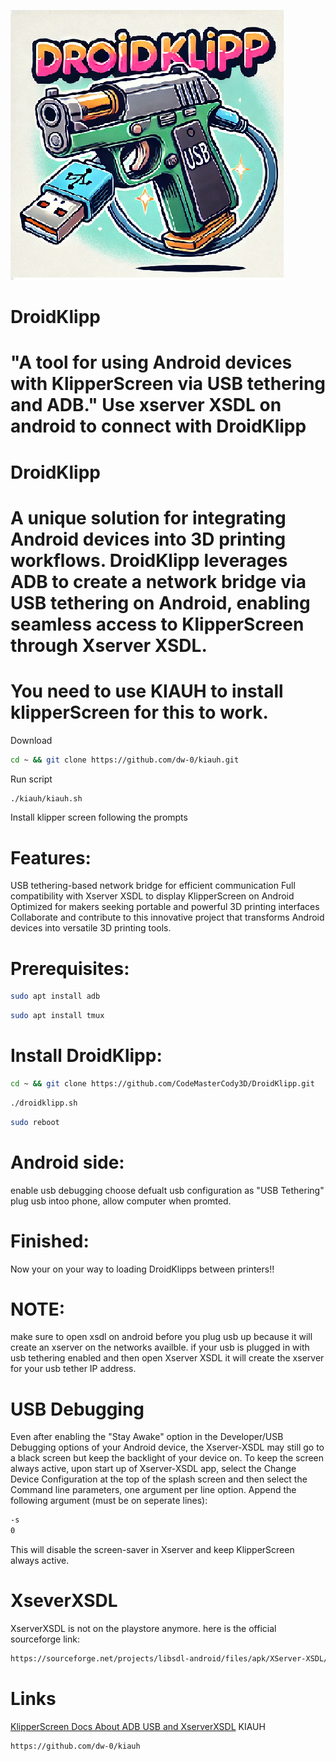 ![Logo](https://github.com/CodeMasterCody3D/DroidKlipp/blob/main/droidklipplogo.png)


# DroidKlipp
# "A tool for using Android devices with KlipperScreen via USB tethering and ADB."   Use xserver XSDL on android to connect with DroidKlipp  
# DroidKlipp
# A unique solution for integrating Android devices into 3D printing workflows. DroidKlipp leverages ADB to create a network bridge via USB tethering on Android, enabling seamless access to KlipperScreen through Xserver XSDL.

# You need to use KIAUH to install klipperScreen for this to work.

Download
```sh
cd ~ && git clone https://github.com/dw-0/kiauh.git
```
Run script
```sh
./kiauh/kiauh.sh
```
Install klipper screen following the prompts


# Features:

USB tethering-based network bridge for efficient communication
Full compatibility with Xserver XSDL to display KlipperScreen on Android
Optimized for makers seeking portable and powerful 3D printing interfaces
Collaborate and contribute to this innovative project that transforms Android devices into versatile 3D printing tools.


# Prerequisites:

```sh
sudo apt install adb
```

```sh
sudo apt install tmux
```


# Install DroidKlipp:

```sh
cd ~ && git clone https://github.com/CodeMasterCody3D/DroidKlipp.git
```

```sh
./droidklipp.sh
```

```sh
sudo reboot
```

# Android side:

enable usb debugging
choose defualt usb configuration as "USB Tethering" 
plug usb intoo phone, allow computer when promted.

# Finished:

Now your on your way to loading DroidKlipps between printers!!


# NOTE:
make sure to open xsdl on android before you plug usb up because it will create an xserver on the networks availble. if your usb is plugged in with usb tethering enabled and then open Xserver XSDL it will create the xserver for your usb tether IP address.

# USB Debugging
Even after enabling the "Stay Awake" option in the Developer/USB Debugging options of your Android device, the Xserver-XSDL may still go to a black screen but keep the backlight of your device on. To keep the screen always active, upon start up of Xserver-XSDL app, select the Change Device Configuration at the top of the splash screen and then select the Command line parameters, one argument per line option. Append the following argument (must be on seperate lines):

```sh
-s
0
```
This will disable the screen-saver in Xserver and keep KlipperScreen always active.


# XseverXSDL
XserverXSDL is not on the playstore anymore.
here is the official sourceforge link:
```sh
https://sourceforge.net/projects/libsdl-android/files/apk/XServer-XSDL/XServer-XSDL-1.20.51.apk/download
```


# Links
[KlipperScreen Docs About ADB USB and XserverXSDL](https://klipperscreen.readthedocs.io/en/latest/Android/) 
KIAUH
```sh
https://github.com/dw-0/kiauh
```


